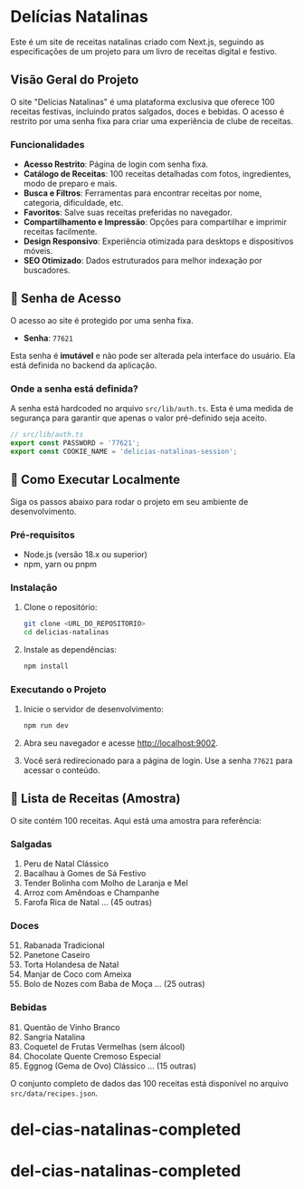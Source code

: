 # Delícias Natalinas

Este é um site de receitas natalinas criado com Next.js, seguindo as especificações de um projeto para um livro de receitas digital e festivo.

## Visão Geral do Projeto

O site "Delícias Natalinas" é uma plataforma exclusiva que oferece 100 receitas festivas, incluindo pratos salgados, doces e bebidas. O acesso é restrito por uma senha fixa para criar uma experiência de clube de receitas.

### Funcionalidades

- **Acesso Restrito**: Página de login com senha fixa.
- **Catálogo de Receitas**: 100 receitas detalhadas com fotos, ingredientes, modo de preparo e mais.
- **Busca e Filtros**: Ferramentas para encontrar receitas por nome, categoria, dificuldade, etc.
- **Favoritos**: Salve suas receitas preferidas no navegador.
- **Compartilhamento e Impressão**: Opções para compartilhar e imprimir receitas facilmente.
- **Design Responsivo**: Experiência otimizada para desktops e dispositivos móveis.
- **SEO Otimizado**: Dados estruturados para melhor indexação por buscadores.

## 🔐 Senha de Acesso

O acesso ao site é protegido por uma senha fixa.

- **Senha**: `77621`

Esta senha é **imutável** e não pode ser alterada pela interface do usuário. Ela está definida no backend da aplicação.

### Onde a senha está definida?

A senha está hardcoded no arquivo `src/lib/auth.ts`. Esta é uma medida de segurança para garantir que apenas o valor pré-definido seja aceito.

```typescript
// src/lib/auth.ts
export const PASSWORD = '77621';
export const COOKIE_NAME = 'delicias-natalinas-session';
```

## 🚀 Como Executar Localmente

Siga os passos abaixo para rodar o projeto em seu ambiente de desenvolvimento.

### Pré-requisitos

- Node.js (versão 18.x ou superior)
- npm, yarn ou pnpm

### Instalação

1.  Clone o repositório:
    ```bash
    git clone <URL_DO_REPOSITORIO>
    cd delicias-natalinas
    ```

2.  Instale as dependências:
    ```bash
    npm install
    ```

### Executando o Projeto

1.  Inicie o servidor de desenvolvimento:
    ```bash
    npm run dev
    ```

2.  Abra seu navegador e acesse [http://localhost:9002](http://localhost:9002).

3.  Você será redirecionado para a página de login. Use a senha `77621` para acessar o conteúdo.

## 📜 Lista de Receitas (Amostra)

O site contém 100 receitas. Aqui está uma amostra para referência:

### Salgadas
1. Peru de Natal Clássico
2. Bacalhau à Gomes de Sá Festivo
3. Tender Bolinha com Molho de Laranja e Mel
4. Arroz com Amêndoas e Champanhe
5. Farofa Rica de Natal
... (45 outras)

### Doces
51. Rabanada Tradicional
52. Panetone Caseiro
53. Torta Holandesa de Natal
54. Manjar de Coco com Ameixa
55. Bolo de Nozes com Baba de Moça
... (25 outras)

### Bebidas
81. Quentão de Vinho Branco
82. Sangria Natalina
83. Coquetel de Frutas Vermelhas (sem álcool)
84. Chocolate Quente Cremoso Especial
85. Eggnog (Gema de Ovo) Clássico
... (15 outras)

O conjunto completo de dados das 100 receitas está disponível no arquivo `src/data/recipes.json`.
# del-cias-natalinas-completed
# del-cias-natalinas-completed
